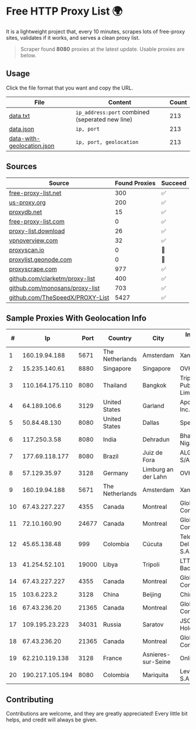 
# Free HTTP Proxy List 🌍

It is a lightweight project that, every 10 minutes, scrapes lots of free-proxy sites, validates if it works, and serves a clean proxy list.


> Scraper found **8080** proxies at the latest update. Usable proxies are below.

## Usage

Click the file format that you want and copy the URL.


|File|Content|Count|
|----|-------|-----|
|[data.txt](https://raw.githubusercontent.com/themiralay/Proxy-List-World/master/data.txt)|`ip_address:port` combined (seperated new line)|213|
|[data.json](https://raw.githubusercontent.com/themiralay/Proxy-List-World/master/data.json)|`ip, port`|213|
|[data-with-geolocation.json](https://raw.githubusercontent.com/themiralay/Proxy-List-World/master/data-with-geolocation.json)|`ip, port, geolocation`|213|

## Sources

|Source|Found Proxies|Succeed|
|------|-------------|-------|
|[free-proxy-list.net](https://free-proxy-list.net)|300|✅|
|[us-proxy.org](https://www.us-proxy.org)|200|✅|
|[proxydb.net](http://proxydb.net)|15|✅|
|[free-proxy-list.com](https://free-proxy-list.com/?page=&port=&type%5B%5D=http&type%5B%5D=https&up_time=0&search=Search)|0|✅|
|[proxy-list.download](https://www.proxy-list.download/HTTP)|26|✅|
|[vpnoverview.com](https://vpnoverview.com/privacy/anonymous-browsing/free-proxy-servers)|32|✅|
|[proxyscan.io](https://www.proxyscan.io)|0|🚫|
|[proxylist.geonode.com](https://proxylist.geonode.com/api/proxy-list?limit=300&page=1&sort_by=lastChecked&sort_type=desc&protocols=http,https)|0|🚫|
|[proxyscrape.com](https://api.proxyscrape.com/v2/?request=displayproxies&protocol=http&timeout=10000&country=all&ssl=all&anonymity=all)|977|✅|
|[github.com/clarketm/proxy-list](https://raw.githubusercontent.com/clarketm/proxy-list/master/proxy-list-raw.txt)|400|✅|
|[github.com/monosans/proxy-list](https://raw.githubusercontent.com/monosans/proxy-list/main/proxies/http.txt)|703|✅|
|[github.com/TheSpeedX/PROXY-List](https://raw.githubusercontent.com/TheSpeedX/PROXY-List/master/http.txt)|5427|✅|


## Sample Proxies With Geolocation Info

|#|Ip|Port|Country|City|Internet Service Provider|
|-|--|----|-------|----|-------------------------|
|1|160.19.94.188|5671|The Netherlands|Amsterdam|Xantho UAB|
|2|15.235.140.61|8880|Singapore|Singapore|OVH SAS|
|3|110.164.175.110|8080|Thailand|Bangkok|Triple T Broadband Public Company Limited|
|4|64.189.106.6|3129|United States|Garland|Apogee Telecom Inc.|
|5|50.84.48.130|8080|United States|Dallas|Spectrum|
|6|117.250.3.58|8080|India|Dehradun|Bharat Sanchar Nigam Ltd|
|7|177.69.118.177|8080|Brazil|Juiz de Fora|ALGAR TELECOM S/A|
|8|57.129.35.97|3128|Germany|Limburg an der Lahn|OVH SAS|
|9|160.19.94.188|5671|The Netherlands|Amsterdam|Xantho UAB|
|10|67.43.227.227|4355|Canada|Montreal|GloboTech Communications|
|11|72.10.160.90|24677|Canada|Montreal|GloboTech Communications|
|12|45.65.138.48|999|Colombia|Cúcuta|Telecomunicaciones Del Catatumbo S.A.S|
|13|41.254.52.101|19000|Libya|Tripoli|LTT Network Backbone and POPs|
|14|67.43.227.227|4355|Canada|Montreal|GloboTech Communications|
|15|103.6.223.2|3128|China|Beijing|China Unicom|
|16|67.43.236.20|21365|Canada|Montreal|GloboTech Communications|
|17|109.195.23.223|34031|Russia|Saratov|JSC "ER-Telecom Holding"|
|18|67.43.236.20|21365|Canada|Montreal|GloboTech Communications|
|19|62.210.119.138|3128|France|Asnieres-sur-Seine|Online S.A.S.|
|20|190.217.105.194|8080|Colombia|Mariquita|Level 3 Colombia S.A|



## Contributing

Contributions are welcome, and they are greatly appreciated! Every
little bit helps, and credit will always be given.

